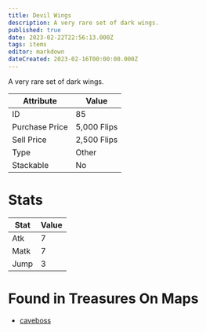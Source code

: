 ```yaml
---
title: Devil Wings
description: A very rare set of dark wings.
published: true
date: 2023-02-22T22:56:13.000Z
tags: items
editor: markdown
dateCreated: 2023-02-16T00:00:00.000Z
---
```


A very rare set of dark wings.

|Attribute|Value|
|-|-|
|ID|85|
|Purchase Price|5,000 Flips|
|Sell Price|2,500 Flips|
|Type|Other|
|Stackable|No|

# Stats
|Stat|Value|
|-|-|
|Atk|7|
|Matk|7|
|Jump|3|

# Found in Treasures On Maps
 * [caveboss](/maps/caveboss)
